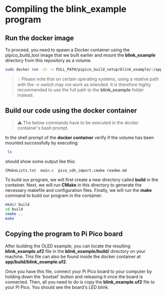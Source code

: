 # Compiling the blink_example program


## Run the docker image

To proceed, you need to spawn a Docker container using the pipico_build_tool image that we built earlier and mount the **blink_example** directory from this repository as a volume.   

```bash
sudo docker run -it -v FULL_PATH/pipico_build_setup/blink_example/:/app pipico_build_tool
```
> 💡 Please note that on certain operating systems, using a relative path with the -v switch may not work as intended. It is therefore highly recommended to use the full path to the **blink_example** folder instead.


## Build our code using the docker container 

> ⚠️ The below commands have to be executed in the docker container's  bash prompt.

In the shell prompt of the **docker container** verify if the volume has been mounted successfully by executing:

```bash
 ls
```
should show some output like this:

```bash
CMakeLists.txt  main.c  pico_sdk_import.cmake readme.md
``` 

To build our program, we will first create a new directory called **build** in the container. Next, we will run **CMake** in this directory to generate the necessary makefile and configuration files. Finally, we will run the **make** command to build our program in the container.

```bash
mkdir build
cd build
cmake ..
make
```

## Copying the program to Pi Pico board

After building the OLED example, you can locate the resulting **blink_example.uf2** file in the **blink_example/build/** directory on your machine. This file can also be found inside the docker container at **app/build/blink_example.uf2**. 

Once you have this file, connect your Pi Pico board to your computer by holding down the 'bootsel' button and releasing it once the board is connected. Then, all you need to do is copy the **blink_example.uf2** file to your Pi Pico. You should see the board's LED blink.